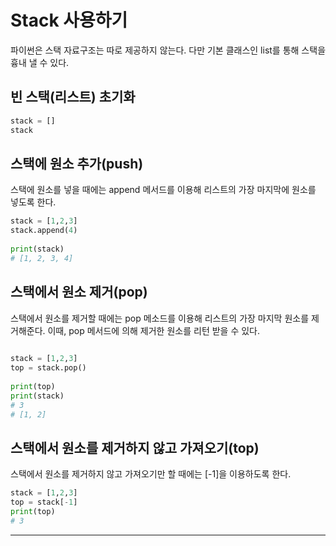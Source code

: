 # Stack 사용하기
파이썬은 스택 자료구조는 따로 제공하지 않는다. 다만 기본 클래스인 list를 통해 스택을 흉내 낼 수 있다.

## 빈 스택(리스트) 초기화
~~~python
stack = []
stack
~~~

## 스택에 원소 추가(push)
스택에 원소를 넣을 때에는 append 메서드를 이용해 리스트의 가장 마지막에 원소를 넣도록 한다.
~~~python
stack = [1,2,3]
stack.append(4)
 
print(stack)
# [1, 2, 3, 4]
~~~
 
## 스택에서 원소 제거(pop)
스택에서 원소를 제거할 때에는 pop 메소드를 이용해 리스트의 가장 마지막 원소를 제거해준다. 이때, pop 메서드에 의해 제거한 원소를 리턴 받을 수 있다.
~~~python 
 
stack = [1,2,3]
top = stack.pop()
 
print(top)
print(stack) 
# 3
# [1, 2]
~~~
## 스택에서 원소를 제거하지 않고 가져오기(top)
 스택에서 원소를 제거하지 않고 가져오기만 할 때에는 [-1]을 이용하도록 한다.
~~~python 
stack = [1,2,3]
top = stack[-1]
print(top)
# 3
~~~
---
